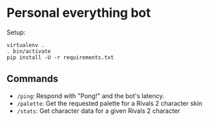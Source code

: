 # Personal everything bot

Setup:

```shell
virtualenv .
. bin/activate
pip install -U -r requirements.txt
```


## Commands

- `/ping`: Respond with "Pong!" and the bot's latency.
- `/palette`: Get the requested palette for a Rivals 2 character skin
- `/stats`: Get character data for a given Rivals 2 character
